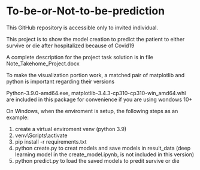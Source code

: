 # To-be-or-Not-to-be-prediction
This GitHub repository is accessible only to invited individual.

This project is to show the model creation to predict the patient to either survive or die 
after hospitalized because of Covid19

A complete description for the project task solution is in file Note_Takehome_Project.docx

To make the visualization portion work, a matched pair of matplotlib and python is important regarding their versions

Python-3.9.0-amd64.exe, matplotlib-3.4.3-cp310-cp310-win_amd64.whl are included in this package for convenience 
if you are using wondows 10+

On Windows, when the enviroment is setup, the following steps as an example:
1) create a virtual enviroment venv (python 3.9)
2) venv\Scripts\activate 
3) pip install -r requirements.txt
4) python create.py to creat models and save models in result_data (deep learning model in the create_model.ipynb, is not included in this version)
5) python predict.py to load the saved models to predit survive or die 

